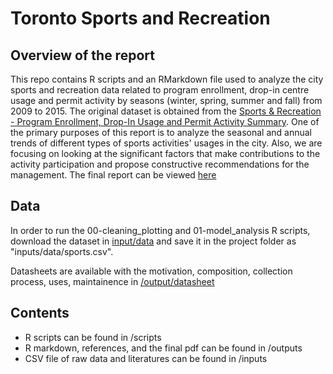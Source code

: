 # Toronto Sports and Recreation
## Overview of the report

This repo contains R scripts and an RMarkdown file used to analyze the city sports and recreation data related to program enrollment, drop-in centre usage and permit activity by seasons (winter, spring, summer and fall) from 2009 to 2015. The original dataset is obtained from the [Sports & Recreation - Program Enrollment, Drop-In Usage and Permit Activity Summary](https://open.toronto.ca/dataset/sports-recreation-program-enrollment-drop-in-usage-and-permit-activity-summary/). One of the primary purposes of this report is to analyze the seasonal and annual trends of different types of sports activities' usages in the city. Also, we are focusing on looking at the significant factors that make contributions to the activity participation and propose constructive recommendations for the management. The final report can be viewed [here](https://github.com/macoyo2/Toronto-Sports-and-Recreation/blob/main/outputs/paper/final-paper.pdf)

## Data 

In order to run the 00-cleaning_plotting and 01-model_analysis R scripts, download the dataset in [input/data](https://github.com/macoyo2/Toronto-Sports-and-Recreation/blob/main/inputs/data/sports.csv) and save it in the project folder as "inputs/data/sports.csv".

Datasheets are available with the motivation, composition, collection process, uses, maintainence in [/output/datasheet](https://github.com/macoyo2/Toronto-Sports-and-Recreation/blob/main/outputs/datasheet/Sports%20and%20Recreation%20Datasheet.pdf)

## Contents
  * R scripts can be found in /scripts
  * R markdown, references, and the final pdf can be found in /outputs
  * CSV file of raw data and literatures can be found in /inputs

